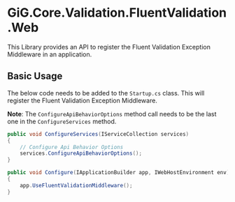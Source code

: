 ﻿# GiG.Core.Validation.FluentValidation.Web

This Library provides an API to register the Fluent Validation Exception Middleware in an application.

## Basic Usage

The below code needs to be added to the `Startup.cs` class. This will register the Fluent Validation Exception Middleware.

**Note**: The `ConfigureApiBehaviorOptions` method call needs to be the last one in the `ConfigureServices` method.

```csharp
public void ConfigureServices(IServiceCollection services)
{
    // Configure Api Behavior Options
    services.ConfigureApiBehaviorOptions();
}

public void Configure(IApplicationBuilder app, IWebHostEnvironment env)
{
    app.UseFluentValidationMiddleware();
}
```